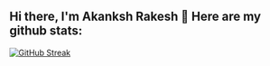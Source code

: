 ## Hi there, I'm Akanksh Rakesh 👋 Here are my github stats:

[![GitHub Streak](https://streak-stats.demolab.com/?user=AkankshRakesh)](https://git.io/streak-stats)
